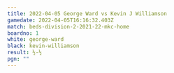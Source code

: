 ```yaml
---
title: 2022-04-05 George Ward vs Kevin J Williamson
gamedate: 2022-04-05T16:16:32.403Z
match: beds-division-2-2021-22-mkc-home
boardno: 1
white: george-ward
black: kevin-williamson
result: ½-½
pgn: ""
---
```

